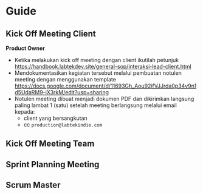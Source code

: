 # Guide

## Kick Off Meeting Client

**Product Owner**

- Ketika melakukan kick off meeting dengan client ikutilah petunjuk https://handbook.labtekdev.site/general-sop/interaksi-lead-client.html
- Mendokumentasikan kegiatan tersebut melalui pembuatan notulen meeting dengan menggunakan template https://docs.google.com/document/d/11693Gh_Aou92ifVJJrda0p34v9n1d5UdaRM9-iX3rkM/edit?usp=sharing
- Notulen meeting dibuat menjadi dokumen PDF dan dikirimkan langsung paling lambat 1 (satu) setelah meeting berlangsung melalui email kepada:
  - client yang bersangkutan
  - cc `production@labtekindie.com`

## Kick Off Meeting Team


## Sprint Planning Meeting

## Scrum Master